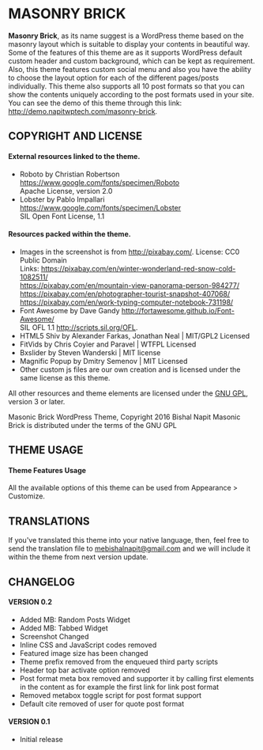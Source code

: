 # MASONRY BRICK
**Masonry Brick**, as its name suggest is a WordPress theme based on the masonry layout which is suitable to display your contents in beautiful way. Some of the features of this theme are as it supports WordPress default custom header and custom background, which can be kept as requirement. Also, this theme features custom social menu and also you have the ability to choose the layout option for each of the different pages/posts individually. This theme also supports all 10 post formats so that you can show the contents uniquely according to the post formats used in your site. You can see the demo of this theme through this link: http://demo.napitwptech.com/masonry-brick.

## COPYRIGHT AND LICENSE
#### External resources linked to the theme.
* Roboto by Christian Robertson https://www.google.com/fonts/specimen/Roboto  
  Apache License, version 2.0
* Lobster by Pablo Impallari https://www.google.com/fonts/specimen/Lobster  
  SIL Open Font License, 1.1

#### Resources packed within the theme.
* Images in the screenshot is from http://pixabay.com/. License: CC0 Public Domain  
    Links: https://pixabay.com/en/winter-wonderland-red-snow-cold-1082511/  
           https://pixabay.com/en/mountain-view-panorama-person-984277/  
           https://pixabay.com/en/photographer-tourist-snapshot-407068/  
           https://pixabay.com/en/work-typing-computer-notebook-731198/  
* Font Awesome by Dave Gandy http://fortawesome.github.io/Font-Awesome/  
  SIL OFL 1.1 http://scripts.sil.org/OFL.
* HTML5 Shiv by Alexander Farkas, Jonathan Neal | MIT/GPL2 Licensed
* FitVids by Chris Coyier and Paravel | WTFPL Licensed
* Bxslider by Steven Wanderski | MIT license
* Magnific Popup by Dmitry Semenov | MIT Licensed
* Other custom js files are our own creation and is licensed under the same license as this theme.

All other resources and theme elements are licensed under the [GNU GPL](http://www.gnu.org/licenses/gpl-3.0.txt), version 3 or later.

Masonic Brick WordPress Theme, Copyright 2016 Bishal Napit
Masonic Brick is distributed under the terms of the GNU GPL

## THEME USAGE
#### Theme Features Usage
All the available options of this theme can be used from Appearance > Customize.

## TRANSLATIONS
If you've translated this theme into your native language, then, feel free to send the translation file to mebishalnapit@gmail.com and we will include it within the theme from next version update.

## CHANGELOG
#### VERSION 0.2
* Added MB: Random Posts Widget
* Added MB: Tabbed Widget
* Screenshot Changed
* Inline CSS and JavaScript codes removed
* Featured image size has been changed
* Theme prefix removed from the enqueued third party scripts
* Header top bar activate option removed
* Post format meta box removed and supporter it by calling first elements in the content as for example the first link for link post format
* Removed metabox toggle script for post format support
* Default cite removed of user for quote post format

#### VERSION 0.1
* Initial release